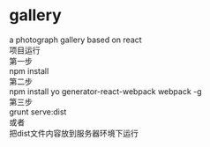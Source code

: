# gallery
a photograph gallery based on react <br/>
项目运行 <br/>
第一步 <br/>
npm install <br/>
第二步 <br/>
npm install yo generator-react-webpack webpack -g <br/>
第三步 <br/>
grunt serve:dist <br/>
或者 <br/>
把dist文件内容放到服务器环境下运行
